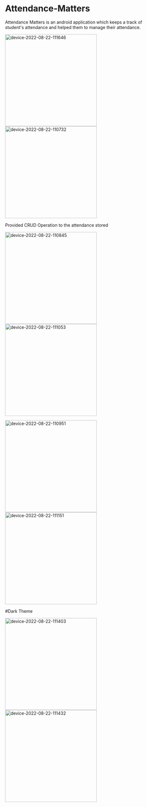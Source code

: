 # Attendance-Matters
Attendance Matters is an android application which keeps a track of student's attendance and helped them to manage their attendance.

<img width="300" alt="device-2022-08-22-111646" src="https://user-images.githubusercontent.com/87971964/185848187-6f277e04-5c54-4723-9cba-4f4b93abb83e.png"> <img width="300" alt="device-2022-08-22-110732" src="https://user-images.githubusercontent.com/87971964/185850327-4094c00f-dd2a-477c-9082-48dbd96a164b.png">

Provided CRUD Operation to the attendance stored

<img width="300" alt="device-2022-08-22-110845" src="https://user-images.githubusercontent.com/87971964/185851105-81d26639-8cae-4315-b6b3-8701bd220839.png"> <img width="300" alt="device-2022-08-22-111053" src="https://user-images.githubusercontent.com/87971964/185850973-60b84e01-119a-4569-8cef-5c57f91d6da2.png"> 

<img width="300" alt="device-2022-08-22-110951" src="https://user-images.githubusercontent.com/87971964/185851297-f9973ee9-321d-4e5e-9f53-ac86a8e9d2f0.png"> <img width="300" alt="device-2022-08-22-111151" src="https://user-images.githubusercontent.com/87971964/185851646-ed8990f3-cd25-440c-a00d-1777da97aabe.png">

#Dark Theme

<img width="300" alt="device-2022-08-22-111403" src="https://user-images.githubusercontent.com/87971964/185851894-b186a3a9-b85b-48d2-9b50-79a34295d890.png"> <img width="300" alt="device-2022-08-22-111432" src="https://user-images.githubusercontent.com/87971964/185851915-b26179a3-4144-4eda-bf8a-6dc53663ff9d.png">

